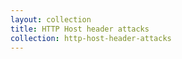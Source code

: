 ```yaml
---
layout: collection
title: HTTP Host header attacks
collection: http-host-header-attacks
---
```




